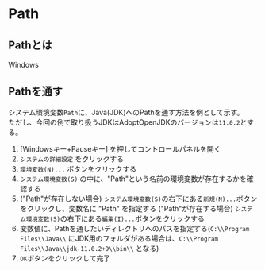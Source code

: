# Path

## Pathとは

Windows

## Pathを通す

システム環境変数`Path`に、Java(JDK)へのPathを通す方法を例として示す。<br/>
ただし、今回の例で取り扱うJDKはAdoptOpenJDKのバージョンは`11.0.2`とする。

1. [Windowsキー+Pauseキー] を押してコントロールパネルを開く
2. `システムの詳細設定` をクリックする
3. `環境変数(N)...` ボタンをクリックする
4. `システム環境変数(S)` の中に、"Path"という名前の環境変数が存在するかを確認する
5. ("Path"が存在しない場合) `システム環境変数(S)`の右下にある`新規(N)...`ボタンをクリックし、変数名に "Path" を指定する
("Path"が存在する場合) `システム環境変数(S)`の右下にある`編集(I)...`ボタンをクリックする
6. 変数値に、Pathを通したいディレクトリへのパスを指定する(`C:\\Program Files\\Java\\` にJDK用のフォルダがある場合は、`C:\\Program Files\\Java\\jdk-11.0.2+9\\bin\\` となる)
7. `OK`ボタンをクリックして完了
